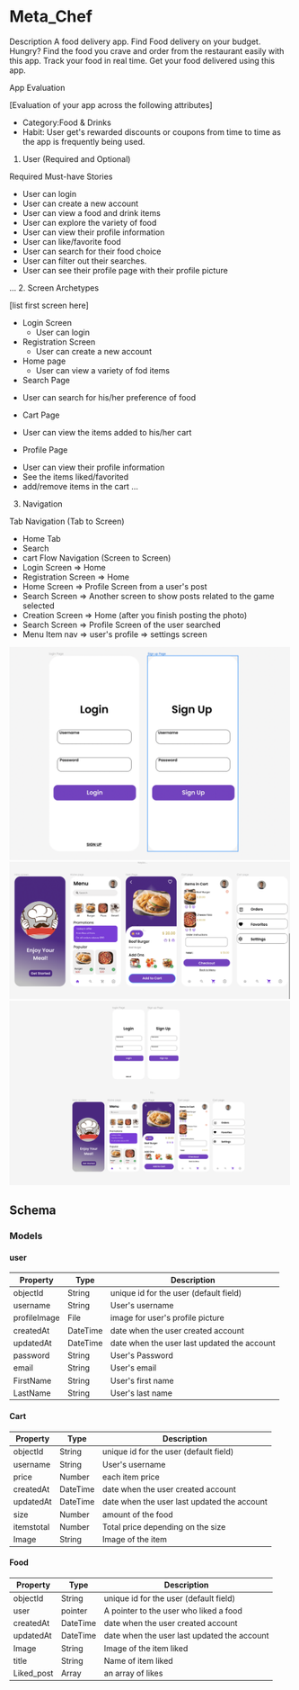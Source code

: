 # Meta_Chef
Description
A food delivery app.
Find Food delivery on your budget.
Hungry? Find the food you crave and order from the restaurant easily with this app. Track your food in real time. Get your food delivered using this app.

App Evaluation

[Evaluation of your app across the following attributes]

- Category:Food & Drinks
- Habit: User get's rewarded discounts or coupons from time to time as the app is frequently being used.

1. User (Required and Optional)

Required Must-have Stories

- User can login
- User can create a new account
- User can view a food and drink items
- User can explore the variety of food
- User can view their profile information
- User can like/favorite food
- User can search for their food choice
- User can filter out their searches.
- User can see their profile page with their profile picture

…
2. Screen Archetypes

[list first screen here]
- Login Screen
  * User can login
- Registration Screen
  * User can create a new account
- Home page
  * User can view a variety of fod items
- Search Page
 * User can search for his/her preference of food
- Cart Page
 * User can view the items added to his/her cart
- Profile Page
 * User can view their profile information
 * See the items liked/favorited
 * add/remove items in the cart
…

3. Navigation

Tab Navigation (Tab to Screen)
- Home Tab
- Search
- cart
Flow Navigation (Screen to Screen)
- Login Screen
 => Home
- Registration Screen
 => Home
- Home Screen 
 => Profile Screen from a user's post 
- Search Screen
 => Another screen to show posts related to the game selected
- Creation Screen
 => Home (after you finish posting the photo)
- Search Screen
 => Profile Screen of the user searched
- Menu Item nav
 => user's profile
 => settings screen


<img src="https://github.com/ikechiafrics/Meta_project/blob/main/Login%20Page.png" width=500><br> 
<img src="https://github.com/ikechiafrics/Meta_project/blob/main/App%20pages.png" width=500><br>
<img src="https://github.com/ikechiafrics/Meta_project/blob/main/Whole%20app.png" width=500><br>


## Schema 
### Models
#### user

   | Property      | Type     | Description |
   | ------------- | -------- | ------------|
   | objectId      | String   | unique id for the user (default field) |
   | username        | String | User's username |
   | profileImage         | File     | image for user's profile picture |
   | createdAt     | DateTime | date when the user created account |
   | updatedAt     | DateTime | date when the user last updated the account |
   | password     | String | User's Password |
   | email     | String | User's email |
   | FirstName    | String   | User's first name |
   | LastName    | String | User's last name |
   
   
#### Cart

   | Property      | Type     | Description |
   | ------------- | -------- | ------------|
   | objectId      | String   | unique id for the user (default field) |
   | username        | String | User's username |
   | price         | Number     | each item price |
   | createdAt     | DateTime | date when the user created account |
   | updatedAt     | DateTime | date when the user last updated the account |
   | size     | Number | amount of the food  |
   | itemstotal     | Number | Total price depending on the size |
   | Image  | String   | Image of the item |
   
   
#### Food

   | Property      | Type     | Description |
   | ------------- | -------- | ------------|
   | objectId      | String   | unique id for the user (default field) |
   | user        | pointer<user>     | A pointer to the user who liked a food |
   | createdAt     | DateTime | date when the user created account |
   | updatedAt     | DateTime | date when the user last updated the account |
   | Image  | String   | Image of the item liked |
   | title    | String | Name of item liked |
   | Liked_post    | Array   | an array of likes |
